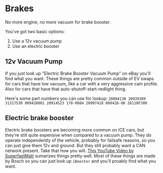 # Brakes
No more engine, no more vacuum for brake booster.

You've got two basic options:

1. Use a 12v vacuum pump
2. Use an electric booster

## 12v Vacuum Pump
If you just look up "Electric Brake Booster Vacuum Pump" on eBay you'll find what you want. These things are pretty common outside of EV swaps for cars that have low vacuum, like a car with a very aggressive cam profile. Also for cars that have that auto-shutoff-start-redlight thing.

Here's some part numbers you can use for lookup: ```20804130 20939309 31317530 009428081 20914523 178-0884 20997418 009428-08 26110FJ00```



## Electric brake booster
Electric brake boosters are becoming more common on ICE cars, but they're still quite expensive when compared to a vacuum pump. They do operate independently of the vehicle, probably for failsafe reasons, so you can just give them 12v and ground. But they still probably want a CAN network present. Take that how you will. [This YouTube Video by SuperfastMatt](https://www.youtube.com/watch?v=SRZ8XDNz2vU) sumarizes things pretty well.
Most of these things are made by Bosch so you can just look up `iBooster` and you'll proably find what you want.